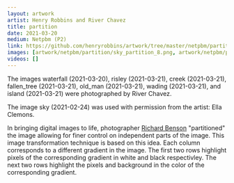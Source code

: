 ```yaml
---
layout: artwork
artist: Henry Robbins and River Chavez
title: partition
date: 2021-03-20
medium: Netpbm (P2)
link: https://github.com/henryrobbins/artwork/tree/master/netpbm/partition
images: [artwork/netpbm/partition/sky_partition_8.png, artwork/netpbm/partition/waterfall_partition_8.png, artwork/netpbm/partition/old_man_partition_8.png, artwork/netpbm/partition/risley_partition_8.png, artwork/netpbm/partition/island_partition_8.png, artwork/netpbm/partition/tree_partition_8.png, artwork/netpbm/partition/beebe_day_partition_8.png, artwork/netpbm/partition/creek_partition_8.png, artwork/netpbm/partition/wading_partition_8.png, artwork/netpbm/partition/road_day_partition_8.png, artwork/netpbm/partition/fallen_tree_partition_8.png]
videos: []
---
```

The images waterfall (2021-03-20), risley (2021-03-21), creek (2021-03-21),
fallen_tree (2021-03-21), old_man (2021-03-21), wading (2021-03-21), and
island (2021-03-21) were photographed by River Chavez.

The image sky (2021-02-24) was used with permission from the artist:
Ella Clemons.

In bringing digital images to life, photographer [Richard
Benson](https://en.wikipedia.org/wiki/Richard_Benson_(photographer))
"partitioned" the image allowing for finer control on independent parts of the
image.  This image transformation technique is based on
this idea. Each column corresponds to a different gradient in the image. The
first two rows highlight pixels of the corresponding gradient in white and
black respectivley. The next two rows highlight the pixels and background in
the color of the corresponding gradient.

